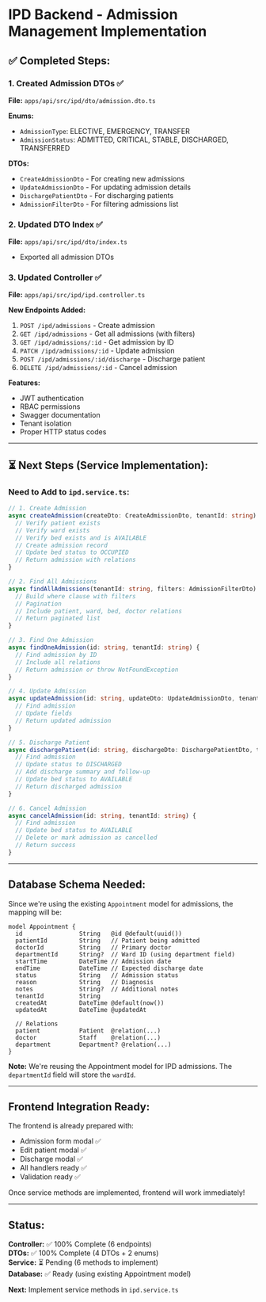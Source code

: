 # IPD Backend - Admission Management Implementation

## ✅ Completed Steps:

### 1. Created Admission DTOs ✅
**File:** `apps/api/src/ipd/dto/admission.dto.ts`

**Enums:**
- `AdmissionType`: ELECTIVE, EMERGENCY, TRANSFER
- `AdmissionStatus`: ADMITTED, CRITICAL, STABLE, DISCHARGED, TRANSFERRED

**DTOs:**
- `CreateAdmissionDto` - For creating new admissions
- `UpdateAdmissionDto` - For updating admission details
- `DischargePatientDto` - For discharging patients
- `AdmissionFilterDto` - For filtering admissions list

### 2. Updated DTO Index ✅
**File:** `apps/api/src/ipd/dto/index.ts`
- Exported all admission DTOs

### 3. Updated Controller ✅
**File:** `apps/api/src/ipd/ipd.controller.ts`

**New Endpoints Added:**
1. `POST /ipd/admissions` - Create admission
2. `GET /ipd/admissions` - Get all admissions (with filters)
3. `GET /ipd/admissions/:id` - Get admission by ID
4. `PATCH /ipd/admissions/:id` - Update admission
5. `POST /ipd/admissions/:id/discharge` - Discharge patient
6. `DELETE /ipd/admissions/:id` - Cancel admission

**Features:**
- JWT authentication
- RBAC permissions
- Swagger documentation
- Tenant isolation
- Proper HTTP status codes

---

## ⏳ Next Steps (Service Implementation):

### Need to Add to `ipd.service.ts`:

```typescript
// 1. Create Admission
async createAdmission(createDto: CreateAdmissionDto, tenantId: string) {
  // Verify patient exists
  // Verify ward exists
  // Verify bed exists and is AVAILABLE
  // Create admission record
  // Update bed status to OCCUPIED
  // Return admission with relations
}

// 2. Find All Admissions
async findAllAdmissions(tenantId: string, filters: AdmissionFilterDto) {
  // Build where clause with filters
  // Pagination
  // Include patient, ward, bed, doctor relations
  // Return paginated list
}

// 3. Find One Admission
async findOneAdmission(id: string, tenantId: string) {
  // Find admission by ID
  // Include all relations
  // Return admission or throw NotFoundException
}

// 4. Update Admission
async updateAdmission(id: string, updateDto: UpdateAdmissionDto, tenantId: string) {
  // Find admission
  // Update fields
  // Return updated admission
}

// 5. Discharge Patient
async dischargePatient(id: string, dischargeDto: DischargePatientDto, tenantId: string) {
  // Find admission
  // Update status to DISCHARGED
  // Add discharge summary and follow-up
  // Update bed status to AVAILABLE
  // Return discharged admission
}

// 6. Cancel Admission
async cancelAdmission(id: string, tenantId: string) {
  // Find admission
  // Update bed status to AVAILABLE
  // Delete or mark admission as cancelled
  // Return success
}
```

---

## Database Schema Needed:

Since we're using the existing `Appointment` model for admissions, the mapping will be:

```prisma
model Appointment {
  id                String   @id @default(uuid())
  patientId         String   // Patient being admitted
  doctorId          String   // Primary doctor
  departmentId      String?  // Ward ID (using department field)
  startTime         DateTime // Admission date
  endTime           DateTime // Expected discharge date
  status            String   // Admission status
  reason            String   // Diagnosis
  notes             String?  // Additional notes
  tenantId          String
  createdAt         DateTime @default(now())
  updatedAt         DateTime @updatedAt
  
  // Relations
  patient           Patient  @relation(...)
  doctor            Staff    @relation(...)
  department        Department? @relation(...)
}
```

**Note:** We're reusing the Appointment model for IPD admissions. The `departmentId` field will store the `wardId`.

---

## Frontend Integration Ready:

The frontend is already prepared with:
- Admission form modal ✅
- Edit patient modal ✅
- Discharge modal ✅
- All handlers ready ✅
- Validation ready ✅

Once service methods are implemented, frontend will work immediately!

---

## Status:

**Controller:** ✅ 100% Complete (6 endpoints)  
**DTOs:** ✅ 100% Complete (4 DTOs + 2 enums)  
**Service:** ⏳ Pending (6 methods to implement)  
**Database:** ✅ Ready (using existing Appointment model)

**Next:** Implement service methods in `ipd.service.ts`
